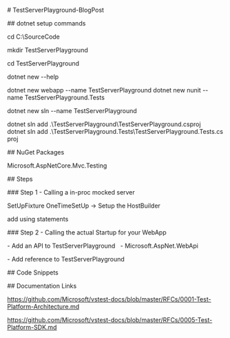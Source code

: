 # TestServerPlayground-BlogPost

## dotnet setup commands

cd C:\SourceCode

mkdir TestServerPlayground

cd TestServerPlayground

dotnet new --help

dotnet new webapp --name TestServerPlayground
dotnet new nunit --name TestServerPlayground.Tests

dotnet new sln --name TestServerPlayground

dotnet sln add .\TestServerPlayground\TestServerPlayground.csproj
dotnet sln add .\TestServerPlayground.Tests\TestServerPlayground.Tests.csproj

## NuGet Packages

Microsoft.AspNetCore.Mvc.Testing

## Steps

### Step 1 - Calling a in-proc mocked server

SetUpFixture
OneTimeSetUp -> Setup the HostBuilder

add using statements

### Step 2 - Calling the actual Startup for your WebApp

- Add an API to TestServerPlayground
  - Microsoft.AspNet.WebApi

- Add reference to TestServerPlayground

## Code Snippets



## Documentation Links

https://github.com/Microsoft/vstest-docs/blob/master/RFCs/0001-Test-Platform-Architecture.md

https://github.com/Microsoft/vstest-docs/blob/master/RFCs/0005-Test-Platform-SDK.md